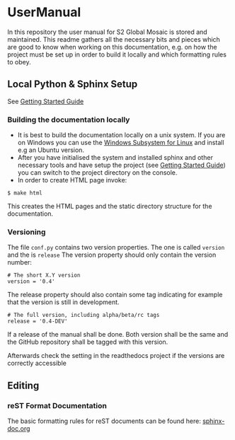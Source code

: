 # UserManual
In this repository the  user manual for S2 Global Mosaic is stored and maintained.
This readme gathers all the necessary bits and pieces which are good to know when working on this documentation, 
e.g. on how the project must be set up in order to build it locally and which formatting rules to obey.

## Local Python & Sphinx Setup
See [Getting Started Guide](https://docs.readthedocs.io/en/latest/getting_started.html)
 
### Building the documentation locally
* It is best to build the documentation locally on a unix system. If you are on Windows you can use 
the [Windows Subsystem for Linux](https://docs.microsoft.com/en-us/windows/wsl/install-win10) and install e.g an 
Ubuntu version.
* After you have initialised the system and installed sphinx and other necessary tools and have setup the project 
(see [Getting Started Guide](https://docs.readthedocs.io/en/latest/getting_started.html)) you can switch to the 
project directory on the console.
* In order to create HTML page invoke:

```
$ make html
```
     
This creates the HTML pages and the static directory structure for the documentation.

### Versioning
The file `conf.py` contains two version properties. The one is called `version` and the is `release`
The version property should only contain the version number:
```
# The short X.Y version
version = '0.4'
```

The release property should also contain some tag indicating for example that the version is still in development.

```
# The full version, including alpha/beta/rc tags
release = '0.4-DEV'
```

If a release of the manual shall be done. Both version shall be the same and the GitHub repository shall be tagged with 
this version.

Afterwards check the setting in the readthedocs project if the versions are correctly accessible

## Editing

### reST Format Documentation
The basic formatting rules for reST documents can be found here: [sphinx-doc.org](http://www.sphinx-doc.org/en/master/usage/restructuredtext/basics.html)

 
